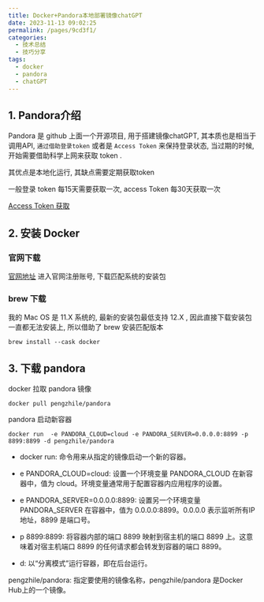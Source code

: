 ```yaml
---
title: Docker+Pandora本地部署镜像chatGPT
date: 2023-11-13 09:02:25
permalink: /pages/9cd3f1/
categories:
  - 技术总结
  - 技巧分享
tags:
  - docker
  - pandora
  - chatGPT
---
```


## 1. Pandora介绍

Pandora 是 github 上面一个开源项目, 用于搭建镜像chatGPT, 其本质也是相当于调用API, `通过借助登录token` 或者是 `Access Token` 来保持登录状态, 当过期的时候, 开始需要借助科学上网来获取 token .

其优点是本地化运行, 其缺点需要定期获取token

一般登录 token 每15天需要获取一次, access Token 每30天获取一次

[Access Token 获取](http://chat.openai.com/api/auth/session)

## 2. 安装 Docker

### 官网下载

[官网地址](https://docs.docker.com/desktop/install/mac-install/) 进入官网注册账号, 下载匹配系统的安装包

### brew 下载

我的 Mac OS 是 11.X 系统的, 最新的安装包最低支持 12.X , 因此直接下载安装包一直都无法安装上, 所以借助了 brew 安装匹配版本

```shell
brew install --cask docker
```

## 3. 下载 pandora

docker 拉取 pandora 镜像

```shell
docker pull pengzhile/pandora
```

pandora 启动新容器

```shell
docker run  -e PANDORA_CLOUD=cloud -e PANDORA_SERVER=0.0.0.0:8899 -p 8899:8899 -d pengzhile/pandora
```

- docker run: 命令用来从指定的镜像启动一个新的容器。

- e PANDORA_CLOUD=cloud: 设置一个环境变量 PANDORA_CLOUD 在新容器中，值为 cloud。环境变量通常用于配置容器内应用程序的设置。

- e PANDORA_SERVER=0.0.0.0:8899: 设置另一个环境变量 PANDORA_SERVER 在容器中，值为 0.0.0.0:8899。0.0.0.0 表示监听所有IP地址，8899 是端口号。

- p 8899:8899: 将容器内部的端口 8899 映射到宿主机的端口 8899 上。这意味着对宿主机端口 8899 的任何请求都会转发到容器的端口 8899。

- d: 以“分离模式”运行容器，即在后台运行。

pengzhile/pandora: 指定要使用的镜像名称，pengzhile/pandora 是Docker Hub上的一个镜像。


